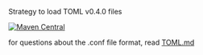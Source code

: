 Strategy to load TOML v0.4.0 files

[![Maven Central](https://maven-badges.herokuapp.com/maven-central/com.github.ladutsko/spring-boot-starter-toml/badge.svg)](https://maven-badges.herokuapp.com/maven-central/com.github.ladutsko/spring-boot-starter-toml)

for questions about the .conf file format, read [TOML.md](https://github.com/toml-lang/toml/blob/master/versions/en/toml-v0.4.0.md)
